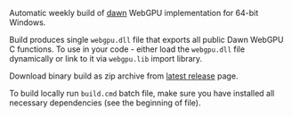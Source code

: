 Automatic weekly build of [dawn][] WebGPU implementation for 64-bit Windows.

Build produces single `webgpu.dll` file that exports all public Dawn WebGPU C functions.
To use in your code - either load the `webgpu.dll` file dynamically or link to it via `webgpu.lib` import library.

Download binary build as zip archive from [latest release][] page.

To build locally run `build.cmd` batch file, make sure you have installed all necessary dependencies (see the beginning of file).

[dawn]: https://dawn.googlesource.com/dawn/
[latest release]: https://github.com/mmozeiko/build-dawn/releases/latest
